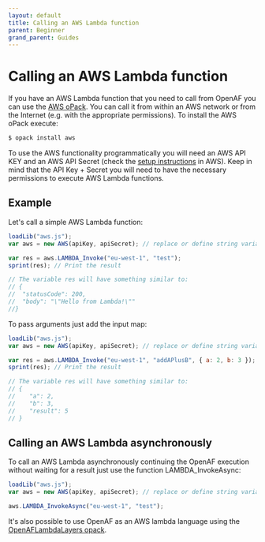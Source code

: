 ```yaml
---
layout: default
title: Calling an AWS Lambda function
parent: Beginner
grand_parent: Guides
---
```


# Calling an AWS Lambda function

If you have an AWS Lambda function that you need to call from OpenAF you can use the [AWS oPack](https://github.com/OpenAF/openaf-opacks/tree/master/AWS). You can call it from within an AWS network or from the Internet (e.g. with the appropriate permissions). To install the AWS oPack execute:

````bash
$ opack install aws
````

To use the AWS functionality programmatically you will need an AWS API KEY and an AWS API Secret (check the [setup instructions](https://docs.aws.amazon.com/IAM/latest/UserGuide/id_credentials_access-keys.html#Using_CreateAccessKey) in AWS). Keep in mind that the API Key + Secret you will need to have the necessary permissions to execute AWS Lambda functions.

## Example

Let's call a simple AWS Lambda function:

````javascript
loadLib("aws.js");
var aws = new AWS(apiKey, apiSecret); // replace or define string variables with the corresponding AWS API Key & Secret

var res = aws.LAMBDA_Invoke("eu-west-1", "test");
sprint(res); // Print the result

// The variable res will have something similar to:
// {
//  "statusCode": 200,
//  "body": "\"Hello from Lambda!\""
//}
````

To pass arguments just add the input map:

````javascript
loadLib("aws.js");
var aws = new AWS(apiKey, apiSecret); // replace or define string variables with the corresponding AWS API Key & Secret

var res = aws.LAMBDA_Invoke("eu-west-1", "addAPlusB", { a: 2, b: 3 });
sprint(res); // Print the result

// The variable res will have something similar to:
// {
//    "a": 2,
//    "b": 3,
//    "result": 5
// }
````

## Calling an AWS Lambda asynchronously

To call an AWS Lambda asynchronously continuing the OpenAF execution without waiting for a result just use the function LAMBDA_InvokeAsync:

````javascript
loadLib("aws.js");
var aws = new AWS(apiKey, apiSecret); // replace or define string variables with the corresponding AWS API Key & Secret

aws.LAMBDA_InvokeAsync("eu-west-1", "test");
````

It's also possible to use OpenAF as an AWS lambda language using the [OpenAFLambdaLayers opack](https://github.com/OpenAF/openaf-opacks).